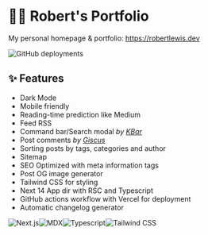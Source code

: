 # 👨‍💻 Robert's Portfolio

My personal homepage & portfolio: https://robertlewis.dev

![GitHub deployments](https://img.shields.io/github/deployments/robbylew/robertlewis.dev/production?label=deploy)

## ✨ Features

- Dark Mode
- Mobile friendly
- Reading-time prediction like Medium
- Feed RSS
- Command bar/Search modal _by [KBar](https://kbar.vercel.app/)_
- Post comments _by [Giscus](https://giscus.app)_
- Sorting posts by tags, categories and author
- Sitemap
- SEO Optimized with meta information tags
- Post OG image generator
- Tailwind CSS for styling
- Next 14 App dir with RSC and Typescript
- GitHub actions workflow with Vercel for deployment
- Automatic changelog generator

![Next.js](https://img.shields.io/badge/Next.js-111?&style=for-the-badge&logo=Next.js)![MDX](https://img.shields.io/badge/MDX-1B1F24?&style=for-the-badge&logo=mdx&logoColor=fff)![Typescript](https://img.shields.io/badge/Typescript-007acc?&style=for-the-badge&logo=Typescript&logoColor=fff)![Tailwind CSS](https://img.shields.io/badge/Tailwindcss-06B6D4?&style=for-the-badge&logo=tailwindcss&logoColor=fff)

